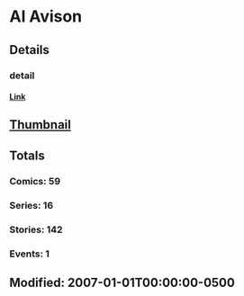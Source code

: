 # Al  Avison 
## Details
### detail
#### [Link](http://marvel.com/comics/creators/1358/al_avison?utm_campaign=apiRef&utm_source=225578a89fc76f3d20fbffda5d17a88d)
## [Thumbnail](http://i.annihil.us/u/prod/marvel/i/mg/5/f0/4bc3784a8a401.jpg)
## Totals
### Comics: 59
### Series: 16
### Stories: 142
### Events: 1
## Modified: 2007-01-01T00:00:00-0500